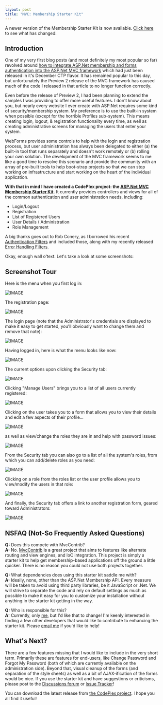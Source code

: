 ```yaml
--- 
layout: post
title: "MVC: Membership Starter Kit"
---
```


<p class="warning">A newer version of the Membership Starter Kit is now available. <a href="/2008/04/11/mvc-membership-starter-kit-11/">Click here</a> to see what has changed.</p>

## Introduction

One of my very first blog posts (and most definitely my most popular so far) revolved around [how to integrate ASP.Net membership and forms authentication into the ASP.Net MVC framework](/2007/12/10/aspnet-mvc-membership-basics/) which had just been released in it's December CTP flavor. It has remained popular to this day, but unfortunately the Preview 2 release of the MVC framework has caused much of the code I released in that article to no longer function correctly.

Even before the release of Preview 2, I had been planning to extend the samples I was providing to offer more useful features. I don't know about you, but nearly every website I ever create with ASP.Net requires some kind of security/membership system. My preference is to use the built-in system when possible (except for the horrible Profiles sub-system). This means creating login, logout, & registration functionality every time, as well as creating administrative screens for managing the users that enter your system.

WebForms provides some controls to help with the login and registration process, but user administration has always been delegated to either (a) the built-in tool that runs separately and doesn't work remotely or (b) rolling your own solution. The development of the MVC framework seems to me like a good time to resolve this scenario and provide the community with an array of pre-built tools to help boot-strap projects so that we can stop working on infrastructure and start working on the heart of the individual application.

**With that in mind I have created a CodePlex project: the [ASP.Net MVC Membership Starter Kit](http://www.codeplex.com/MvcMembership).** It currently provides controllers and views for all of the common authentication and user administration needs, including:

* Login/Logout
* Registration
* List of Registered Users
* User Details / Administration
* Role Management

A big thanks goes out to Rob Conery, as I borrowed his recent [Authentication Filters](http://blog.wekeroad.com/blog/aspnet-mvc-securing-your-controller-actions/) and included those, along with my recently released [Error Handling Filters](/2008/04/02/mvc-error-handler-filter/).

Okay, enough wall o'text. Let's take a look at some screenshots:

## Screenshot Tour

Here is the menu when you first log in:

![IMAGE](/custom/files/old/Menu-LoggedOut_2.jpg)

The registration page:

![IMAGE](/custom/files/old/Registration_4.jpg)

The login page (note that the Administrator's credentials are displayed to make it easy to get started, you'll obviously want to change them and remove that note):

![IMAGE](/custom/files/old/Login_2.jpg)

Having logged in, here is what the menu looks like now:

![IMAGE](/custom/files/old/Menu-LoggedIn_2.jpg)

The current options upon clicking the Security tab:

![IMAGE](/custom/files/old/Security_2.jpg)

Clicking "Manage Users" brings you to a list of all users currently registered:

![IMAGE](/custom/files/old/ManageUsers_2.jpg)

Clicking on the user takes you to a form that allows you to view their details and edit a few aspects of their profile...

![IMAGE](/custom/files/old/User-Top_2.jpg)

as well as view/change the roles they are in and help with password issues:

![IMAGE](/custom/files/old/User-Bottom_2.jpg)

From the Security tab you can also go to a list of all the system's roles, from which you can add/delete roles as you need:

![IMAGE](/custom/files/old/Roles_2.jpg)

Clicking on a role from the roles list or the user profile allows you to view/modify the users in that role:

![IMAGE](/custom/files/old/UsersInRole_2.jpg)

And finally, the Security tab offers a link to another registration form, geared toward Administrators:

![IMAGE](/custom/files/old/CreateUser_2.jpg)

## NSFAQ (Not-So Frequently Asked Questions)

**Q:** Does this compete with MvcContrib?<br>
**A:** No. [MvcContrib](http://www.codeplex.com/MVCContrib) is a great project that aims to features like alternate routing and view engines, and IoC integration. This project is simply a starter kit to help get membership-based applications off the ground a little quicker. There is no reason you could not use both projects together.

**Q:** What dependencies does using this starter kit saddle me with?<br>
**A:** Ideally, none, other than the ASP.Net Membership API. Every measure will be taken to avoid using third party libraries, be it JavaScript or .Net. We will strive to separate the code and rely on default settings as much as possible to make it easy for you to customize your installation without anything in the starter kit getting in the way.

**Q:** Who is responsible for this?<br>
**A:** Currently, only [me](https://github.com/troygoode), but I'd like that to change! I'm keenly interested in finding a few other developers that would like to contribute to enhancing the starter kit. Please [email me](mailto:troygoode@gmail.com) if you'd like to help!

## What's Next?

There are a few features missing that I would like to include in the very short term. Primarily these are features for end-users, like Change Password and Forgot My Password (both of which are currently available on the administration side). Beyond that, visual cleanup of the forms (and separation of the style sheets) as well as a bit of AJAX-ification of the forms would be nice. If you use the starter kit and have suggestions or criticisms, please post to the [Discussions forum](http://www.codeplex.com/MvcMembership/Thread/List.aspx) or [Issue Tracker](http://www.codeplex.com/MvcMembership/WorkItem/List.aspx)!

You can download the latest release from [the CodePlex project](http://www.codeplex.com/MvcMembership). I hope you all find it useful!
